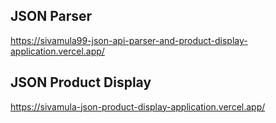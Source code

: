 ## JSON Parser 

https://sivamula99-json-api-parser-and-product-display-application.vercel.app/

## JSON Product Display 
https://sivamula-json-product-display-application.vercel.app/
